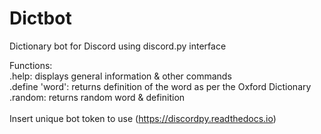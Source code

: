 # Dictbot
 Dictionary bot for Discord using discord.py interface

 Functions:\
 .help: displays general information & other commands\
 .define 'word': returns definition of the word as per the Oxford Dictionary\
 .random: returns random word & definition\
 \
 Insert unique bot token to use (https://discordpy.readthedocs.io)
